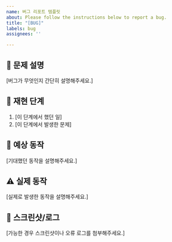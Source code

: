 ```yaml
---
name: 버그 리포트 템플릿
about: Please follow the instructions below to report a bug.
title: "[BUG]"
labels: bug
assignees: ''

---
```


## 🐞 문제 설명
[버그가 무엇인지 간단히 설명해주세요.]

## 🔄 재현 단계
1. [이 단계에서 했던 일]
2. [이 단계에서 발생한 문제]

## 🎯 예상 동작
[기대했던 동작을 설명해주세요.]

## ⚠️ 실제 동작
[실제로 발생한 동작을 설명해주세요.]

## 📸 스크린샷/로그
[가능한 경우 스크린샷이나 오류 로그를 첨부해주세요.]
